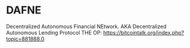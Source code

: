 DAFNE
=====

Decentralized Autonomous Financial NEtwork. AKA Decentralized Autonomous Lending Protocol
THE OP:
https://bitcointalk.org/index.php?topic=881888.0
